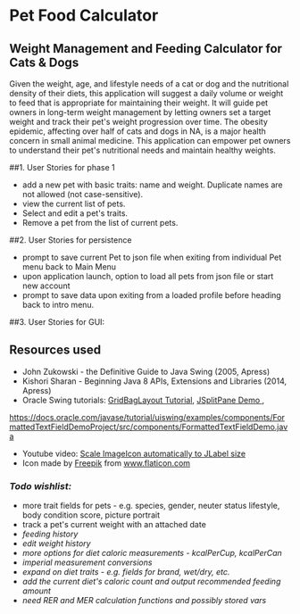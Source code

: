 
# Pet Food Calculator

## Weight Management and Feeding Calculator for Cats & Dogs

Given the weight, age, and lifestyle needs of a cat or dog and the nutritional density of their diets, 
this application will suggest a daily volume or weight to feed that is appropriate for maintaining their weight. 
It will guide pet owners in long-term weight management by letting owners set a target weight 
and track their pet's weight progression over time. The obesity epidemic, affecting over half of cats and dogs in NA,
 is a major health concern in small animal medicine. This application can empower pet owners to understand their pet's
 nutritional needs and maintain healthy weights.
 
 ##1. User Stories for phase 1
 - add a new pet with basic traits: name and weight. Duplicate names are not allowed (not case-sensitive).
 - view the current list of pets.
 - Select and edit a pet's traits.
 - Remove a pet from the list of current pets.
  

 ##2. User Stories for persistence
 - prompt to save current Pet to json file when exiting from individual Pet menu back to Main Menu
 - upon application launch, option to load all pets from json file or start new account
 - prompt to save data upon exiting from a loaded profile before heading back to intro menu.
 
 ##3. User Stories for GUI:
 
 
 ## Resources used
 - John Zukowski - the Definitive Guide to Java Swing (2005, Apress)
 - Kishori Sharan - Beginning Java 8 APIs, Extensions and Libraries (2014, Apress)
 - Oracle Swing tutorials: <a href="https://docs.oracle.com/javase/tutorial/uiswing/layout/gridbag.html#gridbagConstraints">GridBagLayout Tutorial</a>, <a href="https://docs.oracle.com/javase/tutorial/uiswing/examples/components/SplitPaneDemoProject/src/components/SplitPaneDemo.java"> JSplitPane Demo </a>, 
 
 https://docs.oracle.com/javase/tutorial/uiswing/examples/components/FormattedTextFieldDemoProject/src/components/FormattedTextFieldDemo.java
 - Youtube video: <a href="https://www.youtube.com/watch?v=CUmvVhGqaVQ"> Scale ImageIcon automatically to JLabel size </a>
 - Icon made by <a href="https://www.freepik.com" title="Freepik">Freepik</a> from <a href="https://www.flaticon.com/" title="Flaticon"> www.flaticon.com </a>

 
### *Todo wishlist:*
 - more trait fields for pets - e.g. species, gender, neuter status lifestyle, body condition score, picture portrait
 - track a pet's current weight with an attached date
 - *feeding history*
 - *edit weight history*
 - *more options for diet caloric measurements - kcalPerCup, kcalPerCan*
 - *imperial measurement conversions*
 - *expand on diet traits - e.g. fields for brand, wet/dry, etc.*
 - *add the current diet's caloric count and output recommended feeding amount*
 - *need RER and MER calculation functions and possibly stored vars*
